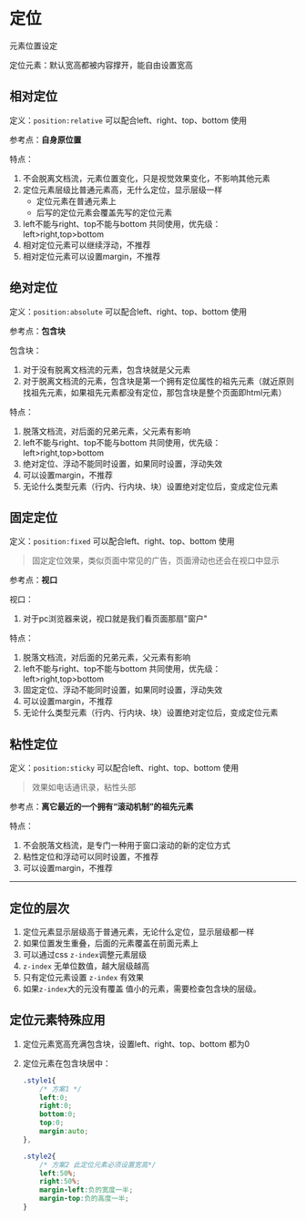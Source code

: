 # 定位

元素位置设定

定位元素：默认宽高都被内容撑开，能自由设置宽高

## 相对定位

定义：`position:relative`  可以配合left、right、top、bottom 使用

参考点：**自身原位置**

特点：

1. 不会脱离文档流，元素位置变化，只是视觉效果变化，不影响其他元素
2. 定位元素层级比普通元素高，无什么定位，显示层级一样
    * 定位元素在普通元素上
    * 后写的定位元素会覆盖先写的定位元素
3. left不能与right、top不能与bottom  共同使用，优先级：left>right,top>bottom
4. 相对定位元素可以继续浮动，不推荐
5. 相对定位元素可以设置margin，不推荐

## 绝对定位

定义：`position:absolute`  可以配合left、right、top、bottom 使用

参考点：**包含块**

包含块：

1. 对于没有脱离文档流的元素，包含块就是父元素
2. 对于脱离文档流的元素，包含块是第一个拥有定位属性的祖先元素（就近原则找祖先元素，如果祖先元素都没有定位，那包含块是整个页面即html元素）

特点：

1. 脱落文档流，对后面的兄弟元素，父元素有影响
2. left不能与right、top不能与bottom  共同使用，优先级：left>right,top>bottom
3. 绝对定位、浮动不能同时设置，如果同时设置，浮动失效
4. 可以设置margin，不推荐
5. 无论什么类型元素（行内、行内块、块）设置绝对定位后，变成定位元素

## 固定定位

定义：`position:fixed` 可以配合left、right、top、bottom 使用
>固定定位效果，类似页面中常见的广告，页面滑动也还会在视口中显示

参考点：**视口**

视口：

1. 对于pc浏览器来说，视口就是我们看页面那扇"窗户"

特点：

1. 脱落文档流，对后面的兄弟元素，父元素有影响
2. left不能与right、top不能与bottom  共同使用，优先级：left>right,top>bottom
3. 固定定位、浮动不能同时设置，如果同时设置，浮动失效
4. 可以设置margin，不推荐
5. 无论什么类型元素（行内、行内块、块）设置绝对定位后，变成定位元素

## 粘性定位

定义：`position:sticky` 可以配合left、right、top、bottom 使用
>效果如电话通讯录，粘性头部

参考点：**离它最近的一个拥有“滚动机制”的祖先元素**

特点：

1. 不会脱落文档流，是专门一种用于窗口滚动的新的定位方式
2. 粘性定位和浮动可以同时设置，不推荐
3. 可以设置margin，不推荐

---

## 定位的层次

1. 定位元素显示层级高于普通元素，无论什么定位，显示层级都一样
2. 如果位置发生重叠，后面的元素覆盖在前面元素上
3. 可以通过css `z-index`调整元素层级
4. `z-index` 无单位数值，越大层级越高
5. 只有定位元素设置 `z-index` 有效果
6. 如果`z-index`大的元没有覆盖 值小的元素，需要检查包含块的层级。

## 定位元素特殊应用

1. 定位元素宽高充满包含块，设置left、right、top、bottom 都为0
2. 定位元素在包含块居中：

    ```css
    .style1{
        /* 方案1 */
        left:0;
        right:0;
        bottom:0;
        top:0;
        margin:auto;
    },
    
    .style2{
        /* 方案2 此定位元素必须设置宽高*/
        left:50%;
        right:50%;
        margin-left:负的宽度一半;
        margin-top:负的高度一半;
    }
    ```

